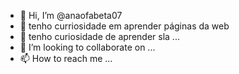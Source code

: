 - 👋 Hi, I’m @anaofabeta07
- 👀 tenho curriosidade em aprender páginas da web
- 🌱 tenho curiosidade de aprender sla ... 
- 💞️ I’m looking to collaborate on ...
- 📫 How to reach me ...

<!---
anaofabeta07/anaofabeta07 is a ✨ special ✨ repository because its `README.md` (this file) appears on your GitHub profile.
You can click the Preview link to take a look at your changes.
--->
